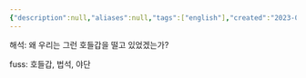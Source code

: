 ```yaml
---
{"description":null,"aliases":null,"tags":["english"],"created":"2023-03-09T16:58:25","updated":"2023-07-15T21:33:03","title":"why were we making such a fuss","dg-publish":true,"permalink":"/docs/why were we making such a fuss/","dgPassFrontmatter":true}
---
```


해석:  왜 우리는 그런 호들갑을 떨고 있었겠는가?

fuss: 호들갑, 법석, 야단 
